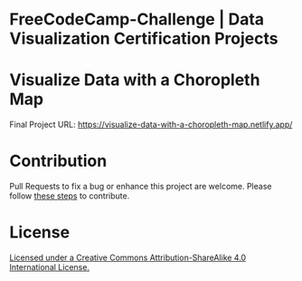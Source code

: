 # FreeCodeCamp-Challenge | Data Visualization Certification Projects 

# Visualize Data with a Choropleth Map

Final Project URL: https://visualize-data-with-a-choropleth-map.netlify.app/

# Contribution

Pull Requests to fix a bug or enhance this project are welcome. Please follow [these steps](CONTRIBUTING.md) to contribute.

# License

[Licensed under a Creative Commons Attribution-ShareAlike 4.0 International License.](https://creativecommons.org/licenses/by-sa/4.0/)
